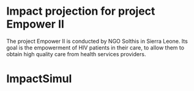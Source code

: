 # Impact projection for project Empower II

The project Empower II is conducted by NGO Solthis in Sierra Leone. Its goal is the empowerment of HIV patients in their care, to allow them to obtain high quality care from health services providers.
# ImpactSimul
